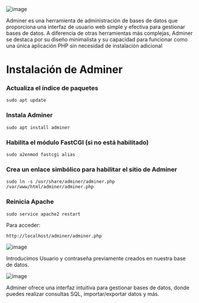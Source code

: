 ![image](https://github.com/Scosrom/Implantacion_web/assets/114906778/614d1fed-41ec-4d20-8b88-5614da649034)


Adminer es una herramienta de administración de bases de datos que proporciona una interfaz de usuario web simple y efectiva para gestionar bases de datos. A diferencia de otras herramientas más complejas, Adminer se destaca por su diseño minimalista y su capacidad para funcionar como una única aplicación PHP sin necesidad de instalación adicional

# Instalación de Adminer

### Actualiza el índice de paquetes

```
sudo apt update
```

### Instala Adminer

```
sudo apt install adminer
```

### Habilita el módulo FastCGI (si no está habilitado)

```
sudo a2enmod fastcgi alias
```

### Crea un enlace simbólico para habilitar el sitio de Adminer

```
sudo ln -s /usr/share/adminer/adminer.php /var/www/html/adminer/adminer.php
```

### Reinicia Apache

```
sudo service apache2 restart
```

Para acceder:

```
http://localhost/adminer/adminer.php
```


![image](https://github.com/Scosrom/Implantacion_web/assets/114906778/9ed04a6f-2ddc-4767-adaf-9b63149a36d8)

Introducimos Usuario y contraseña previamente creados en nuestra base de datos.

![image](https://github.com/Scosrom/Implantacion_web/assets/114906778/9a53b163-05c2-4675-ba37-b8a407c56561)

Adminer ofrece una interfaz intuitiva para gestionar bases de datos, donde puedes realizar consultas SQL, importar/exportar datos y más.

